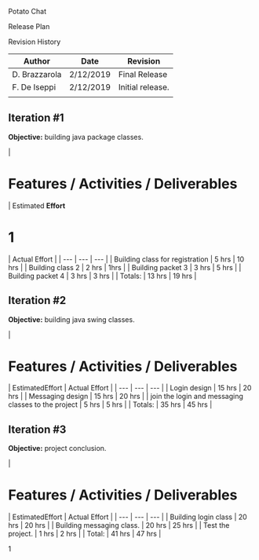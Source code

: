 Potato Chat

Release Plan

Revision History

| Author | Date | Revision |
| --- | --- | --- |
| D. Brazzarola | 2/12/2019 | Final Release |
| F. De Iseppi | 2/12/2019 | Initial release. |
|   |   |   |

## Iteration #1

**Objective:** building java package classes.

|
# Features / Activities / Deliverables
 | Estimated
**Effort**
# **1**

 | Actual Effort |
| --- | --- | --- |
| Building class for registration | 5 hrs | 10 hrs |
| Building class 2 | 2 hrs | 1hrs |
| Building packet 3 | 3 hrs | 5 hrs |
| Building packet 4 | 3 hrs | 3 hrs |
| Totals: | 13 hrs | 19 hrs |



## Iteration #2

**Objective:** building java swing classes.

|
# Features / Activities / Deliverables
 | EstimatedEffort | Actual Effort |
| --- | --- | --- |
| Login design | 15 hrs | 20 hrs |
| Messaging design | 15 hrs | 20 hrs |
| join the login and messaging classes to the project | 5 hrs | 5 hrs |
| Totals: | 35 hrs | 45 hrs |





## Iteration #3

**Objective:** project conclusion.

|
# Features / Activities / Deliverables
 | EstimatedEffort | Actual Effort |
| --- | --- | --- |
| Building login class | 20 hrs | 20 hrs |
| Building messaging class. | 20 hrs | 25 hrs |
| Test the project. | 1 hrs | 2 hrs |
| Total: | 41 hrs | 47 hrs |



1